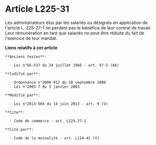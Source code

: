 # Article L225-31

Les administrateurs élus par les salariés ou désignés en application de l'article L. 225-27-1 ne perdent pas le bénéfice de
leur contrat de travail. Leur rémunération en tant que salariés ne peut être réduite du fait de l'exercice de leur mandat.

**Liens relatifs à cet article**

	**Anciens textes**:

	  - Loi n°66-537 du 24 juillet 1966 - art. 97-5 (Ab)

	**Codifié par**:

	  - Ordonnance n°2000-912 du 18 septembre 2000
	  - Loi n°2003-7 du 3 janvier 2003

	**Modifié par**:

	  - Loi n°2013-504 du 14 juin 2013 - art. 9 (V)

	**Cite**:

	  - Code de commerce - art. L225-27-1

	**Cité par**:

	  - Code de la mutualité - art. L114-41 (V)

